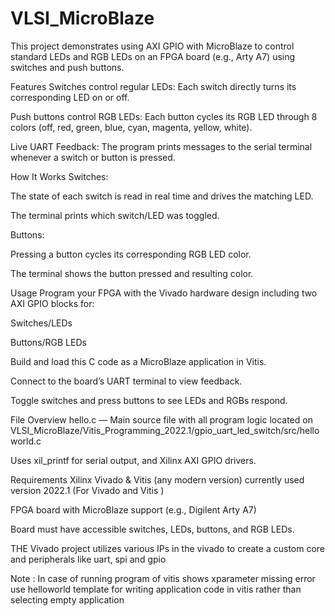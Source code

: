 # VLSI_MicroBlaze


This project demonstrates using AXI GPIO with MicroBlaze to control standard LEDs and RGB LEDs on an FPGA board (e.g., Arty A7) using switches and push buttons.

Features
Switches control regular LEDs:
Each switch directly turns its corresponding LED on or off.

Push buttons control RGB LEDs:
Each button cycles its RGB LED through 8 colors (off, red, green, blue, cyan, magenta, yellow, white).

Live UART Feedback:
The program prints messages to the serial terminal whenever a switch or button is pressed.

How It Works
Switches:

The state of each switch is read in real time and drives the matching LED.

The terminal prints which switch/LED was toggled.

Buttons:

Pressing a button cycles its corresponding RGB LED color.

The terminal shows the button pressed and resulting color.

Usage
Program your FPGA with the Vivado hardware design including two AXI GPIO blocks for:

Switches/LEDs

Buttons/RGB LEDs

Build and load this C code as a MicroBlaze application in Vitis.

Connect to the board’s UART terminal to view feedback.

Toggle switches and press buttons to see LEDs and RGBs respond.

File Overview
 hello.c — Main source file with all program logic located on VLSI_MicroBlaze/Vitis_Programming_2022.1/gpio_uart_led_switch/src/helloworld.c

Uses xil_printf for serial output, and Xilinx AXI GPIO drivers.

Requirements
Xilinx Vivado & Vitis (any modern version) currently used version 2022.1 (For Vivado and Vitis )

FPGA board with MicroBlaze support (e.g., Digilent Arty A7)

Board must have accessible switches, LEDs, buttons, and RGB LEDs.

THE Vivado project utilizes various IPs in the vivado to create a custom core and peripherals like uart, spi and gpio


Note : In case of running program of vitis shows xparameter missing error use helloworld template for writing application code in vitis rather than selecting empty application







